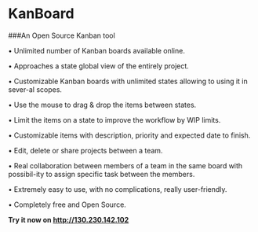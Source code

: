 KanBoard
============
###An Open Source Kanban tool


•	Unlimited number of Kanban boards available online.

•	Approaches a state global view of the entirely project.

•	Customizable Kanban boards with unlimited states allowing to using it in sever-al scopes.

•	Use the mouse to drag & drop the items between states.

•	Limit the items on a state to improve the workflow by WIP limits.

•	Customizable items with description, priority and expected date to finish.

•	Edit, delete or share projects between a team.

•	Real collaboration between members of a team in the same board with possibil-ity to assign specific task between the members.

•	Extremely easy to use, with no complications, really user-friendly.

•	Completely free and Open Source.

**Try it now on http://130.230.142.102**
